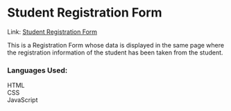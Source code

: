 # Student Registration Form
Link: [Student Registration Form](https://sonianshika.github.io/Student-Registration-Form/)

This is a Registration Form whose data is displayed in the same page where the registration information of the student has been taken from the student.<br>

<h3>Languages Used:<br></h3>
  HTML<br>
  CSS<br>
  JavaScript<br>

